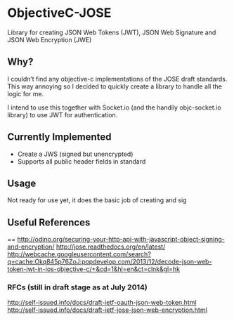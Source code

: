 ObjectiveC-JOSE
===============

Library for creating JSON Web Tokens (JWT), JSON Web Signature and JSON Web Encryption (JWE)

## Why?

I couldn’t find any objective-c implementations of the JOSE draft standards. This way annoying so I decided to quickly create a library to handle all the logic for me.

I intend to use this together with Socket.io (and the handily objc-socket.io library) to use JWT for authentication.

## Currently Implemented

* Create a JWS (signed but unencrypted)
* Supports all public header fields in standard

## Usage 

Not ready for use yet, it does the basic job of creating and sig

## Useful References
==
http://odino.org/securing-your-http-api-with-javascript-object-signing-and-encryption/
http://jose.readthedocs.org/en/latest/
http://webcache.googleusercontent.com/search?q=cache:Okq845p76ZoJ:popdevelop.com/2013/12/decode-json-web-token-jwt-in-ios-objective-c/+&cd=1&hl=en&ct=clnk&gl=hk


### RFCs (still in draft stage as at July 2014)

http://self-issued.info/docs/draft-ietf-oauth-json-web-token.html
http://self-issued.info/docs/draft-ietf-jose-json-web-encryption.html


